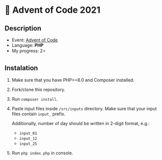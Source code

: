 # 🎄 Advent of Code 2021

## Description

* Event: [Advent of Code](https://adventofcode.com/)
* Language: **PHP**
* My progress: 2⭐

## Instalation

1. Make sure that you have PHP>=8.0 and Composer installed.
2. Fork/clone this repository.
3. Run `composer install`.
4. Paste input files inside `/src/inputs` directory. Make sure that your input files contain `input_` prefix.

   Additionally, number of day should be written in 2-digit format, e.g.:
    * `input_01`
    * `input_12`
    * `input_25`
5. Run `php index.php` in console.